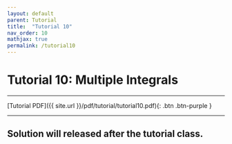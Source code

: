 ```yaml
---
layout: default
parent: Tutorial
title:  "Tutorial 10"
nav_order: 10
mathjax: true
permalink: /tutorial10
---
```


# Tutorial 10: Multiple Integrals

---
[Tutorial PDF]({{ site.url }}/pdf/tutorial/tutorial10.pdf){: .btn .btn-purple }

---

## Solution will released after the tutorial class.